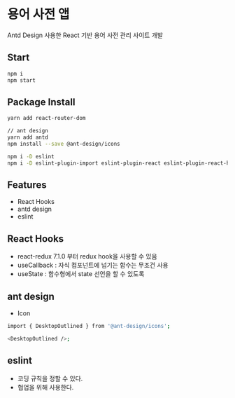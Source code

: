 # 용어 사전 앱

Antd Design 사용한 React 기반 용어 사전 관리 사이트 개발

## Start

```bash
npm i
npm start
```

## Package Install

```bash
yarn add react-router-dom

// ant design
yarn add antd
npm install --save @ant-design/icons

npm i -D eslint
npm i -D eslint-plugin-import eslint-plugin-react eslint-plugin-react-hooks
```

## Features

- React Hooks
- antd design
- eslint

## React Hooks

- react-redux 7.1.0 부터 redux hook을 사용할 수 있음
- useCallback : 자식 컴포넌트에 넘기는 함수는 무조건 사용
- useState : 함수형에서 state 선언을 할 수 있도록

## ant design

- Icon

```bash
import { DesktopOutlined } from '@ant-design/icons';

<DesktopOutlined />;
```

## eslint

- 코딩 규칙을 정할 수 있다.
- 협업을 위해 사용한다.
